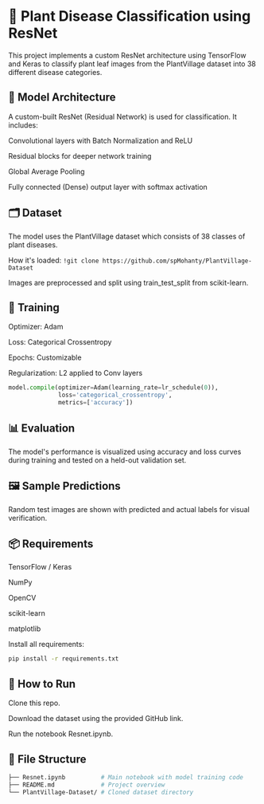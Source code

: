 # 🌿 Plant Disease Classification using ResNet
This project implements a custom ResNet architecture using TensorFlow and Keras to classify plant leaf images from the PlantVillage dataset into 38 different disease categories.

## 🧠 Model Architecture
A custom-built ResNet (Residual Network) is used for classification. It includes:

Convolutional layers with Batch Normalization and ReLU

Residual blocks for deeper network training

Global Average Pooling

Fully connected (Dense) output layer with softmax activation

## 🗂 Dataset
The model uses the PlantVillage dataset which consists of 38 classes of plant diseases.

How it's loaded:
 ```!git clone https://github.com/spMohanty/PlantVillage-Dataset ```

Images are preprocessed and split using train_test_split from scikit-learn.

## 🧪 Training
Optimizer: Adam

Loss: Categorical Crossentropy

Epochs: Customizable

Regularization: L2 applied to Conv layers

```python 
model.compile(optimizer=Adam(learning_rate=lr_schedule(0)),
              loss='categorical_crossentropy',
              metrics=['accuracy'])
```
## 📊 Evaluation
The model's performance is visualized using accuracy and loss curves during training and tested on a held-out validation set.

## 🖼 Sample Predictions
Random test images are shown with predicted and actual labels for visual verification.

## 📦 Requirements
TensorFlow / Keras

NumPy

OpenCV

scikit-learn

matplotlib

Install all requirements:

``` bash
pip install -r requirements.txt
```
## 🚀 How to Run
Clone this repo.

Download the dataset using the provided GitHub link.

Run the notebook Resnet.ipynb.

## 📁 File Structure
``` bash
├── Resnet.ipynb          # Main notebook with model training code
├── README.md             # Project overview
└── PlantVillage-Dataset/ # Cloned dataset directory
```
